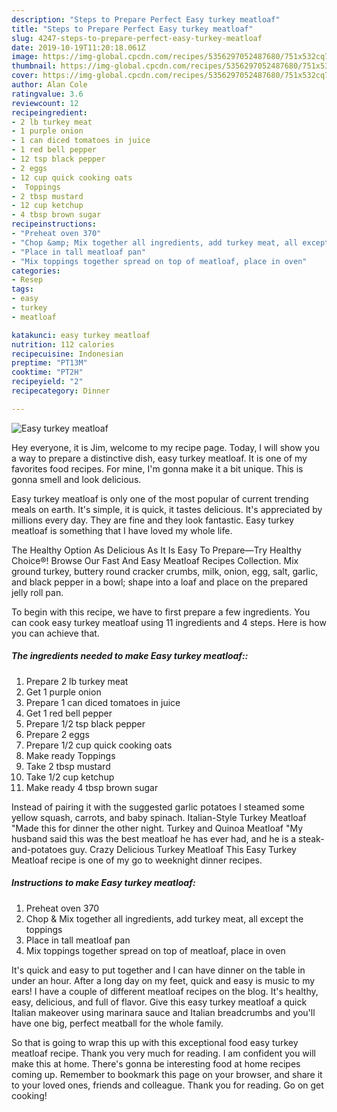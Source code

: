 ```yaml
---
description: "Steps to Prepare Perfect Easy turkey meatloaf"
title: "Steps to Prepare Perfect Easy turkey meatloaf"
slug: 4247-steps-to-prepare-perfect-easy-turkey-meatloaf
date: 2019-10-19T11:20:18.061Z
image: https://img-global.cpcdn.com/recipes/5356297052487680/751x532cq70/easy-turkey-meatloaf-recipe-main-photo.jpg
thumbnail: https://img-global.cpcdn.com/recipes/5356297052487680/751x532cq70/easy-turkey-meatloaf-recipe-main-photo.jpg
cover: https://img-global.cpcdn.com/recipes/5356297052487680/751x532cq70/easy-turkey-meatloaf-recipe-main-photo.jpg
author: Alan Cole
ratingvalue: 3.6
reviewcount: 12
recipeingredient:
- 2 lb turkey meat
- 1 purple onion
- 1 can diced tomatoes in juice
- 1 red bell pepper
- 12 tsp black pepper
- 2 eggs
- 12 cup quick cooking oats
-  Toppings
- 2 tbsp mustard
- 12 cup ketchup
- 4 tbsp brown sugar
recipeinstructions:
- "Preheat oven 370"
- "Chop &amp; Mix together all ingredients, add turkey meat, all except the toppings"
- "Place in tall meatloaf pan"
- "Mix toppings together spread on top of meatloaf, place in oven"
categories:
- Resep
tags:
- easy
- turkey
- meatloaf

katakunci: easy turkey meatloaf
nutrition: 112 calories
recipecuisine: Indonesian
preptime: "PT13M"
cooktime: "PT2H"
recipeyield: "2"
recipecategory: Dinner

---
```



![Easy turkey meatloaf](https://img-global.cpcdn.com/recipes/5356297052487680/751x532cq70/easy-turkey-meatloaf-recipe-main-photo.jpg)

Hey everyone, it is Jim, welcome to my recipe page. Today, I will show you a way to prepare a distinctive dish, easy turkey meatloaf. It is one of my favorites food recipes. For mine, I'm gonna make it a bit unique. This is gonna smell and look delicious.

Easy turkey meatloaf is only one of the most popular of current trending meals on earth. It's simple, it is quick, it tastes delicious. It's appreciated by millions every day. They are fine and they look fantastic. Easy turkey meatloaf is something that I have loved my whole life.

The Healthy Option As Delicious As It Is Easy To Prepare—Try Healthy Choice®! Browse Our Fast And Easy Meatloaf Recipes Collection. Mix ground turkey, buttery round cracker crumbs, milk, onion, egg, salt, garlic, and black pepper in a bowl; shape into a loaf and place on the prepared jelly roll pan.


To begin with this recipe, we have to first prepare a few ingredients. You can cook easy turkey meatloaf using 11 ingredients and 4 steps. Here is how you can achieve that.

##### The ingredients needed to make Easy turkey meatloaf::

1. Prepare 2 lb turkey meat
1. Get 1 purple onion
1. Prepare 1 can diced tomatoes in juice
1. Get 1 red bell pepper
1. Prepare 1/2 tsp black pepper
1. Prepare 2 eggs
1. Prepare 1/2 cup quick cooking oats
1. Make ready  Toppings
1. Take 2 tbsp mustard
1. Take 1/2 cup ketchup
1. Make ready 4 tbsp brown sugar


Instead of pairing it with the suggested garlic potatoes I steamed some yellow squash, carrots, and baby spinach. Italian-Style Turkey Meatloaf &#34;Made this for dinner the other night. Turkey and Quinoa Meatloaf &#34;My husband said this was the best meatloaf he has ever had, and he is a steak-and-potatoes guy. Crazy Delicious Turkey Meatloaf This Easy Turkey Meatloaf recipe is one of my go to weeknight dinner recipes. 

##### Instructions to make Easy turkey meatloaf:

1. Preheat oven 370
1. Chop &amp; Mix together all ingredients, add turkey meat, all except the toppings
1. Place in tall meatloaf pan
1. Mix toppings together spread on top of meatloaf, place in oven


It&#39;s quick and easy to put together and I can have dinner on the table in under an hour. After a long day on my feet, quick and easy is music to my ears! I have a couple of different meatloaf recipes on the blog. It&#39;s healthy, easy, delicious, and full of flavor. Give this easy turkey meatloaf a quick Italian makeover using marinara sauce and Italian breadcrumbs and you&#39;ll have one big, perfect meatball for the whole family. 

So that is going to wrap this up with this exceptional food easy turkey meatloaf recipe. Thank you very much for reading. I am confident you will make this at home. There's gonna be interesting food at home recipes coming up. Remember to bookmark this page on your browser, and share it to your loved ones, friends and colleague. Thank you for reading. Go on get cooking!
